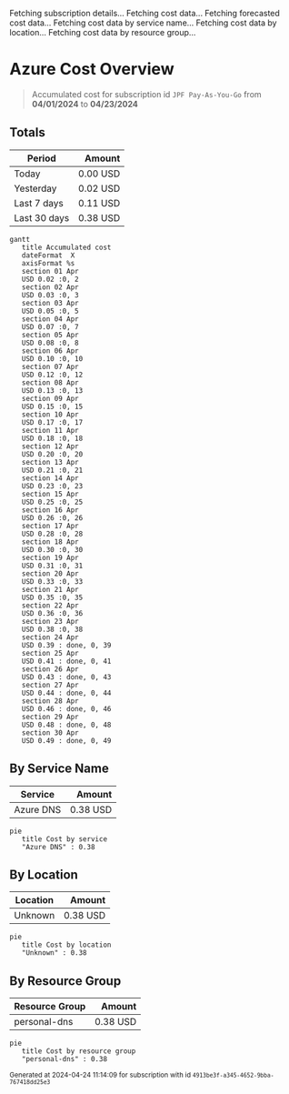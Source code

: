Fetching subscription details...
Fetching cost data...
Fetching forecasted cost data...
Fetching cost data by service name...
Fetching cost data by location...
Fetching cost data by resource group...
# Azure Cost Overview

> Accumulated cost for subscription id `JPF Pay-As-You-Go` from **04/01/2024** to **04/23/2024**

## Totals

|Period|Amount|
|---|---:|
|Today|0.00 USD|
|Yesterday|0.02 USD|
|Last 7 days|0.11 USD|
|Last 30 days|0.38 USD|

```mermaid
gantt
   title Accumulated cost
   dateFormat  X
   axisFormat %s
   section 01 Apr
   USD 0.02 :0, 2
   section 02 Apr
   USD 0.03 :0, 3
   section 03 Apr
   USD 0.05 :0, 5
   section 04 Apr
   USD 0.07 :0, 7
   section 05 Apr
   USD 0.08 :0, 8
   section 06 Apr
   USD 0.10 :0, 10
   section 07 Apr
   USD 0.12 :0, 12
   section 08 Apr
   USD 0.13 :0, 13
   section 09 Apr
   USD 0.15 :0, 15
   section 10 Apr
   USD 0.17 :0, 17
   section 11 Apr
   USD 0.18 :0, 18
   section 12 Apr
   USD 0.20 :0, 20
   section 13 Apr
   USD 0.21 :0, 21
   section 14 Apr
   USD 0.23 :0, 23
   section 15 Apr
   USD 0.25 :0, 25
   section 16 Apr
   USD 0.26 :0, 26
   section 17 Apr
   USD 0.28 :0, 28
   section 18 Apr
   USD 0.30 :0, 30
   section 19 Apr
   USD 0.31 :0, 31
   section 20 Apr
   USD 0.33 :0, 33
   section 21 Apr
   USD 0.35 :0, 35
   section 22 Apr
   USD 0.36 :0, 36
   section 23 Apr
   USD 0.38 :0, 38
   section 24 Apr
   USD 0.39 : done, 0, 39
   section 25 Apr
   USD 0.41 : done, 0, 41
   section 26 Apr
   USD 0.43 : done, 0, 43
   section 27 Apr
   USD 0.44 : done, 0, 44
   section 28 Apr
   USD 0.46 : done, 0, 46
   section 29 Apr
   USD 0.48 : done, 0, 48
   section 30 Apr
   USD 0.49 : done, 0, 49
```

## By Service Name

|Service|Amount|
|---|---:|
|Azure DNS|0.38 USD|

```mermaid
pie
   title Cost by service
   "Azure DNS" : 0.38
```

## By Location

|Location|Amount|
|---|---:|
|Unknown|0.38 USD|

```mermaid
pie
   title Cost by location
   "Unknown" : 0.38
```

## By Resource Group

|Resource Group|Amount|
|---|---:|
|personal-dns|0.38 USD|

```mermaid
pie
   title Cost by resource group
   "personal-dns" : 0.38
```

<sup>Generated at 2024-04-24 11:14:09 for subscription with id `4913be3f-a345-4652-9bba-767418dd25e3`</sup>
